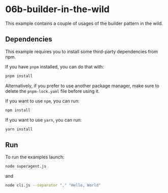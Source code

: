 # 06b-builder-in-the-wild

This example contains a couple of usages of the builder pattern in the wild.

## Dependencies

This example requires you to install some third-party dependencies from npm.

If you have `pnpm` installed, you can do that with:

```bash
pnpm install
```

Alternatively, if you prefer to use another package manager, make sure to delete
the `pnpm-lock.yaml` file before using it.

If you want to use `npm`, you can run:

```bash
npm install
```

If you want to use `yarn`, you can run:

```bash
yarn install
```

## Run

To run the examples launch:

```bash
node superagent.js
```

and

```bash
node cli.js --separator "," "Hello, World"
```

